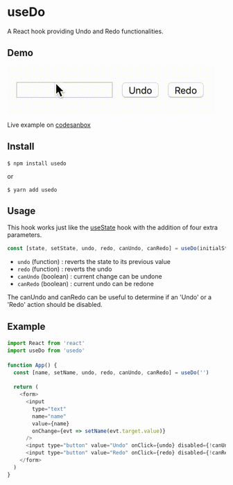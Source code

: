 # useDo

A React hook providing Undo and Redo functionalities.

## Demo

![useDo hook Demo](demo.gif)

Live example on [codesanbox](https://codesandbox.io/s/react-usedo-06oqs)

## Install

```
$ npm install usedo
```

or

```
$ yarn add usedo
```

## Usage

This hook works just like the [useState](https://reactjs.org/docs/hooks-state.html) hook with the addition of four extra parameters.

```javascript
const [state, setState, undo, redo, canUndo, canRedo] = useDo(initialState)
```

- `undo` (function) : reverts the state to its previous value
- `redo` (function) : reverts the undo
- `canUndo` (boolean) : current change can be undone
- `canRedo` (boolean) : current undo can be redone

The canUndo and canRedo can be useful to determine if an 'Undo' or a 'Redo' action should be disabled.

## Example

```javascript
import React from 'react'
import useDo from 'usedo'

function App() {
  const [name, setName, undo, redo, canUndo, canRedo] = useDo('')

  return (
    <form>
      <input
        type="text"
        name="name"
        value={name}
        onChange={evt => setName(evt.target.value)}
      />
      <input type="button" value="Undo" onClick={undo} disabled={!canUndo} />
      <input type="button" value="Redo" onClick={redo} disabled={!canRedo} />
    </form>
  )
}
```

